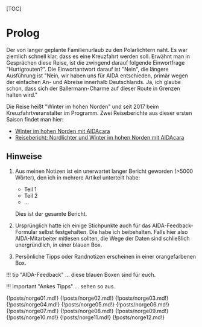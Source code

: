 <!--
.. title: Love Boat - The Real Story. Kreuzfahrt in den hohen Norden
.. slug: norge2019page
.. date: 2019-03-10 21:47:06 UTC+01:00
.. tags: norwegen,norway,kreuzfahrt,cruise
.. category: unterwegs
.. link: 
.. description: 
.. type: text
.. status: draft
-->

[TOC]

# Prolog

Der von langer geplante Familienurlaub zu den Polarlichtern naht. Es war ziemlich schnell klar, dass es eine Kreuzfahrt werden soll. Erwähnt man in Gesprächen diese Reise, ist die zwingend darauf folgende Einwortfrage "Hurtigrouten?". Die Einwortantwort darauf ist "Nein", die längere Ausführung ist "Nein, wir haben uns für AIDA entschieden, primär wegen der einfachen An- und Abreise innerhalb Deutschlands. Ja, ich glaube schon, dass sich der Ballermann-Charme auf dieser Route in Grenzen halten wird."

Die Reise heißt "Winter im hohen Norden" und seit 2017 beim Kreuzfahrtveranstalter im Programm. Zwei Reiseberichte aus dieser ersten Saison findet man hier:

* [Winter im hohen Norden mit AIDAcara](https://www.thomasrenker.de/cruise/winter-im-hohen-norden-mit-aidacara-2017/)
* [Reisebericht: Nordlichter und Winter im hohen Norden mit AIDAcara](https://www.kreuzfahrtpiraten.de/reisebericht-winter-im-hohen-norden-mit-aidacara/)

## Hinweise

1.  Aus meinen Notizen ist ein unerwartet langer Bericht geworden (>5000 Wörter), den ich in mehrere Artikel unterteilt habe:
   
    *   Teil 1
    *   Teil 2
    *   ...
        
    Dies ist der gesamte Bericht.

2.  Ursprünglich hatte ich einige Stichpunkte auch für das AIDA-Feedback-Formular selbst festgehalten. Die habe ich beibehalten. Falls hier also AIDA-Mitarbeiter mitlesen sollten, die Wege der Daten sind schließlich unergründlich, in einer blauen Box.

3.  Persönliche Tipps oder Randnotizen erscheinen in einer orangefarbenen Box.
   
!!! tip "AIDA-Feedback"
    ... diese blauen Boxen sind für euch.

!!! important "Ankes Tipps"
    ... sehen so aus.

{!posts/norge01.md!}
{!posts/norge02.md!}
{!posts/norge03.md!}
{!posts/norge04.md!}
{!posts/norge05.md!}
{!posts/norge06.md!}
{!posts/norge07.md!}
{!posts/norge08.md!}
{!posts/norge09.md!}
{!posts/norge10.md!}
{!posts/norge11.md!}
{!posts/norge12.md!}

